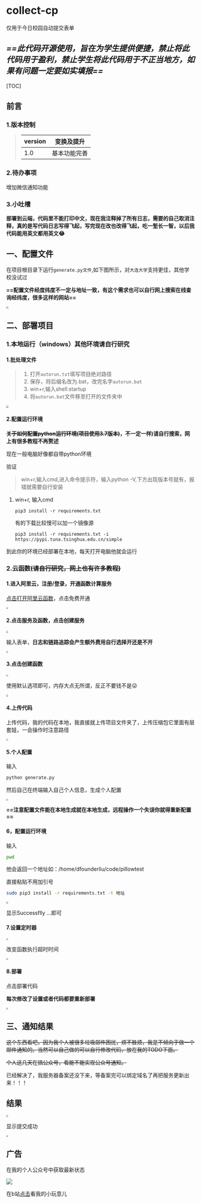 # collect-cp
仅用于今日校园自动提交表单

## *==此代码开源使用，旨在为学生提供便捷，禁止将此代码用于盈利，禁止学生将此代码用于不正当地方，如果有问题一定要如实填报==*

[TOC]



## 前言

### 1.版本控制

>| version | 变换及提升   |
>| ------- | ------------ |
>| 1.0     | 基本功能完善 |

### 2.待办事项

增加微信通知功能

### 3.小吐槽

**部署到云端，代码里不能打印中文，现在我注释掉了所有日志，需要的自己取消注释，真的是写代码日志写得飞起，写完现在改也改得飞起，吃一堑长一智，以后我代码能用英文都用英文😂**

## 一、配置文件

在项目根目录下运行`generate.py文件`,如下图所示，对`大连大学`支持更佳，其他学校没试过

**==配置文件经度纬度不一定与地址一致，有这个需求也可以自行网上搜索在线查询经纬度，很多这样的网站==**

<img src="./Images/01.png" style="zoom:38%;" />

## 二、部署项目

### 1.本地运行（windows）其他环境请自行研究

#### 1.批处理文件

>1. 打开`autorun.txt`填写项目绝对路径
>2. 保存，将后缀名改为.bat，改完名字`autorun.bat`
>3. win+r,输入shell:startup
>4. 将`autorun.bat`文件移至打开的文件夹中



<img src="./Images/02.png" style="zoom:38%;" />

#### 2.配置运行环境

**~~关于如何配置python运行环境(项目使用3.7版本)~~，不一定一样)请自行搜索，网上有很多教程不再赘述**

现在一般电脑好像都自带python环境

验证

> win+r,输入cmd,进入命令提示符，输入python -V,下方出现版本号就有，报错就需要自行安装

1. win+r, 输入cmd

   ```shell
   pip3 install -r requirements.txt
   ```

   有的下载比较慢可以加一个镜像源

   ```shell
   pip3 install -r requirements.txt -i https://pypi.tuna.tsinghua.edu.cn/simple
   ```

   

到此你的环境已经部署在本地，每天打开电脑他就会运行

### 2.云函数~~(请自行研究，网上也有许多教程)~~

#### 1.进入阿里云，注册/登录，开通函数计算服务

[点击打开阿里云函数](https://www.aliyun.com/search?spm=5176.19720258.J_8058803260.14.54212c4aoGhn1M&scene=all&k=%E5%87%BD%E6%95%B0%E8%AE%A1%E7%AE%97)，点击免费开通

<img src="./Images/03.png" style="zoom:33%;" />

#### 2.点击服务及函数，点击创建服务

<img src="./Images/04.png" style="zoom:33%;" />

输入表单，**日志和链路追踪会产生额外费用自行选择开还是不开**

<img src="./Images/05.png" style="zoom:33%;" />

#### 3.点击创建函数

<img src="./Images/06.png" style="zoom:33%;" />

使用默认选项即可，内存大点无所谓，反正不要钱不是😜

<img src="./Images/07.png" style="zoom:33%;" />

#### 4.上传代码

上传代码，我的代码在本地，我直接就上传项目文件夹了，上传压缩包它里面有层套娃，一会操作时注意路径

<img src="./Images/08.png" style="zoom:33%;" />

#### 5.个人配置

输入

```sh
python generate.py
```

然后自己在终端输入自己个人信息，生成个人配置

<img src="./Images/09.png" style="zoom:33%;" />

**==注意配置文件能在本地生成就在本地生成，远程操作一个失误你就得重新配置==**

#### 6，配置运行环境

输入

```sh
pwd
```

他会返回一个地址如：/home/dfounderliu/code/pillowtest

直接粘贴不用加引号

```sh
sudo pip3 install -r requirements.txt -t 地址
```

<img src="./Images/10.png" style="zoom:33%;" />

显示Successflly ...即可

#### 7.设置定时器

<img src="./Images/12.png" style="zoom:33%;" />

改变函数执行超时时间

<img src="./Images/14.png" style="zoom:33%;" />

#### 8.部署

点击部署代码

**每次修改了设置或者代码都要重新部署**

<img src="./Images/11.png" style="zoom:33%;" />



## 三、通知结果

~~这个东西看吧，因为我个人被很多垃圾邮件困扰，烦不胜烦，我是不倾向于做一个邮件通知的。当然可以自己做的可以自行修改代码，放在我的TODO下面。~~

~~个人这几天在搞公众号，看能不能实现公众号通知。~~

已经解决了，我服务器备案还没下来，等备案完可以绑定域名了再把服务更新出来！！！

## 结果

<img src="./Images/result1.png" style="zoom:33%;" />

显示提交成功

<img src="./Images/result.jpg" style="zoom:33%;" />

## 广告

在我的个人公众号中获取最新状态

<img src="./Images/wechat.jpg"  />

在b站[点击](https://space.bilibili.com/686725252)看我的小玩意儿
